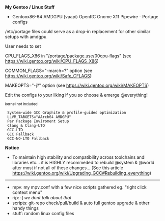 **My Gentoo / Linux Stuff**

  - Gentoox86-64 AMDGPU (vaapi) OpenRC Gnome X11 Pipewire - Portage configs
 
 /etc/portage files could serve as a drop-in replacement for other similar setups with amdgpu.   

User needs to set
 
 CPU_FLAGS_X86 in "/portage/package.use/00cpu-flags" (see https://wiki.gentoo.org/wiki/CPU_FLAGS_X86)
 
 COMMON_FLAGS="-march=?" option (see https://wiki.gentoo.org/wiki/Safe_CFLAGS)  
 
 MAKEOPTS="-j?" option (see https://wiki.gentoo.org/wiki/MAKEOPTS)   

Edit the configs to your liking if you so choose & emerge @everything!   
 
 <sub>kernel not included</sub>

```
 System-wide GCC Graphite & profile-guided optimization  
 LLVM_TARGETS="AArch64 AMDGPU"  
 Per Package Enviroment Setup  
 Clang & Clang-LTO  
 GCC-LTO  
 GCC Fallback  
 GCC-NO-LTO Fallback  
```
**Notice**  
 - To maintain high stability and compatibility across toolchains and libraries etc... it is HIGHLY recommeded to rebuild @system & @world after most if not all of these changes...  (See this article https://wiki.gentoo.org/wiki/Upgrading_GCC#Rebuilding_everything)

------------------------------
 
 - mpv: my mpv.conf with a few nice scripts gathered eg. "right click context menu"
 - rip: :( *we dont talk about that*
 - scripts: git-repo check/pull/build & auto full gentoo upgrade & other handy things 
 - stuff: random linux config files
